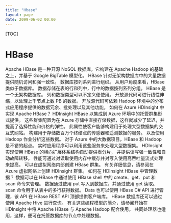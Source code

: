 ```yaml
---
title: "Hbase"
layout: page
date: 2099-06-02 00:00
---
```


[TOC]
# HBase
Apache HBase 是一种开源 NoSQL 数据库，它构建在 Apache Hadoop 的基础之上，并基于 Google BigTable 模型化。 HBase 针对无架构数据库中的大量数据提供随机访问和强一致性。 数据库按列系列进行组织。
从用户角度来看，HBase 类似于数据库。 数据存储在表的行和列中，行中的数据按列系列分组。 HBase 是一个无架构数据库。 列和数据类型可以不定义便使用。 开放源代码可进行线性伸缩，以处理上千节点上数 PB 的数据。 开放源代码可依赖 Hadoop 环境中的分布式应用程序提供的数据冗余、批处理以及其他功能。
如何在 Azure HDInsight 中实现 Apache HBase？
HDInsight HBase 以集成到 Azure 环境中的托管群集形式提供。 这些群集配置为在 Azure 存储中直接存储数据，这样就减少了延迟，并提高了选择性能和价格的弹性。 此属性使客户能够构建用于处理大型数据集的交互式网站。 构建用于存储数百万个终结点的传感器和遥测数据的服务。 以及使用 Hadoop 作业分析这些数据。 对于 Azure 中的大数据项目，HBase 和 Hadoop 是不错的起点。 实时应用程序可以利用这些服务来处理大型数据集。
HDInsight 实现使用 HBase 的横向扩展体系结构自动提供表分片， 并提供读写强一致性和自动故障转移。 性能可通过对读取使用内存中缓存并对写入使用高吞吐量流式处理来提高。 可以在虚拟网络内部创建 HBase 群集。 有关详细信息，请参阅在 Azure 虚拟网络上创建 HDInsight 群集。
如何在 HDInsight HBase 中管理数据？
数据可以在 HBase 中通过使用 HBase shell 中的 create、get、put 和 scan 命令来管理。 数据通过使用 put 写入到数据库，并通过使用 get 读取。 scan 命令用于从表中的多行获得数据。 Data 也可以使用 HBase C# API 进行管理，该 API 在 HBase REST API 顶部提供客户端库。 HBase 数据库还可以通过使用 Apache Hive 进行查询。 有关这些编程模型的简介，请参阅开始在 HDInsight 中将 Apache HBase 与 Apache Hadoop 配合使用。 共同处理器也适用，这样，便可在托管数据库的节点中处理数据。